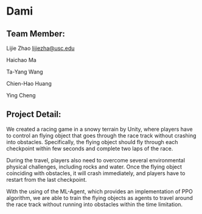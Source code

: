 # Dami

## Team Member:

Lijie Zhao lijiezha@usc.edu

Haichao Ma

Ta-Yang Wang

Chien-Hao Huang

Ying Cheng

## Project Detail:

We created a racing game in a snowy terrain by Unity, where players have to control an flying object that goes through the race track without crashing into obstacles. Specifically, the flying object should fly through each checkpoint within few seconds and complete two laps of the race. 

During the travel, players also need to overcome several environmental physical challenges, including rocks and water. Once the flying object coinciding with obstacles, it will crash immediately, and players have to restart from the last checkpoint.

With the using of the ML-Agent, which provides an implementation of PPO algorithm, we are able to train the flying objects as agents to travel around the race track  without running into obstacles within the time limitation.
